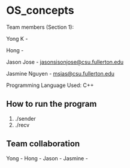 # OS_concepts

Team members (Section 1):

Yong K -

Hong -

Jason Jose - jasonsisonjose@csu.fullerton.edu

Jasmine Nguyen - msjas@csu.fullerton.edu


Programming Language Used:
C++

## How to run the program
1. ./sender <FILE NAME>
  2. ./recv

## Team collaboration
Yong -
Hong - 
Jason -
Jasmine -
